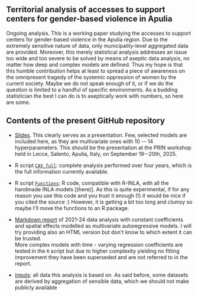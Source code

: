 ## Territorial analysis of accesses to support centers for gender-based violence in Apulia

Ongoing analysis. This is a working paper studying the accesses to support centers for gender-based violence in the Apulia region.
Due to the extremely sensitive nature of data, only municipality-level aggregated data are provided.
Moreover, this merely statistical analysis addresses an issue too wide and too severe to be
solved by means of aseptic data analysis, no matter how deep and complex models are defined. 
Thus my hope is that this humble contribution helps at least to spread a piece of awareness on the
omnipresent tragedy of the systemic oppression of women by the current society. 
Maybe we do not speak enough of it, or if we do the question is limited to a handful of 
specific environments. As a budding statistician the best I can do is to aseptically work with numbers, 
so here are some.

## Contents of the present GitHub repository 

  - [Slides](https://lcef97.github.io/CAV_Puglia/#1). This clearly serves as a presentation.
  Few, selected models are included here, 
  as they are multivariate ones with 10 -- 14 hyperparameters. This should be the presentation at the PRIN workshop
  held in Lecce, Salento, Apulia, Italy, on September 19--20th, 2025.
  
  - R script [`CAV_full`](https://github.com/lcef97/CAV_Puglia/blob/main/CAV_full.R): complete analysis performed over four years, 
  which is the full information currently available.
  
  - R script [`Functions`](https://github.com/lcef97/CAV_Puglia/blob/main/Auxiliary/Functions.R): 
  R code, compatible with R-INLA, with all the handmade INLA models [(here)]. As this is quite experimental, 
  if for any reason you use this code and you trust it enough (!) 
  it would be nice if you cited the source :)
  However, it is getting a bit too long and clumsy so maybe I'll move the functions to an R package.
  
  - [Markdown report](https://github.com/lcef97/CAV_Puglia/blob/main/CAV_panel.pdf) 
  of 2021-24 data analysis with constant coefficients and spatial effects
  modelled as multivariate autoregressive models.  I will try providing also an HTML version
  but don't know to which extent it can be trusted.  
  More complex models with time - varying regression coefficients are tested in the `R` script 
  but due to higher complexity yielding no fitting improvement they have been superseded
  and are not referred to in the report.
  
  - [inputs](https://github.com/lcef97/CAV_Puglia/tree/main/input): all data this analysis is based on. 
  As said before, some datasets are derived by aggregation of sensible data, 
  which we should not make publicly available
 